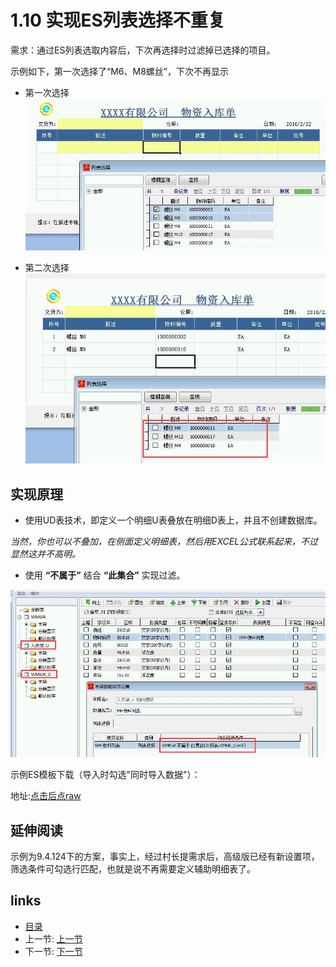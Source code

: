 # 1.10 实现ES列表选择不重复
需求：通过ES列表选取内容后，下次再选择时过滤掉已选择的项目。

示例如下，第一次选择了“M6、M8螺丝”，下次不再显示

* 第一次选择  
![](images/1.10.1.jpg) 
 
* 第二次选择  
![](images/1.10.2.jpg)
 
## 实现原理   
* 使用UD表技术，即定义一个明细U表叠放在明细D表上，并且不创建数据库。

*当然，你也可以不叠加，在侧面定义明细表，然后用EXCEL公式联系起来，不过显然这并不高明。*

* 使用 **“不属于”** 结合 **“此集合”** 实现过滤。 
 
![](images/1.10.3.jpg) 

示例ES模板下载（导入时勾选"同时导入数据"）：

地址:[点击后点raw](files/1.10.rar)

## 延伸阅读
示例为9.4.124下的方案，事实上，经过村长提需求后，高级版已经有新设置项，筛选条件可勾选行匹配，也就是说不再需要定义辅助明细表了。

## links
  * [目录](<preface.md>)
  * 上一节: [上一节](<01.9.md>)
  * 下一节: [下一节](<02.0.md>)
